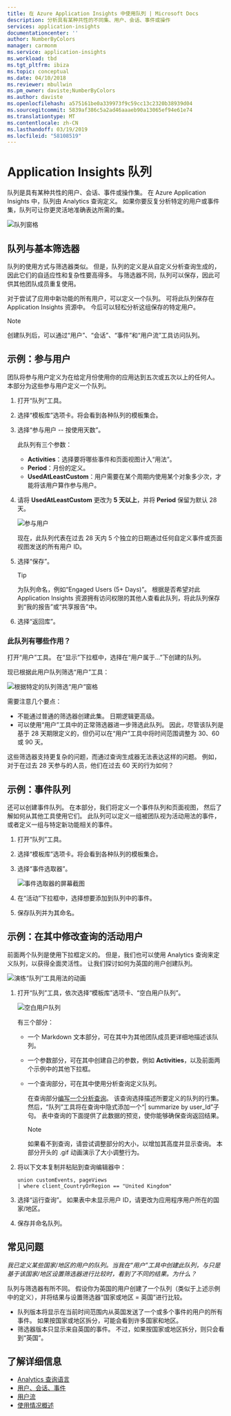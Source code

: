 ```yaml
---
title: 在 Azure Application Insights 中使用队列 | Microsoft Docs
description: 分析具有某种共性的不同集、用户、会话、事件或操作
services: application-insights
documentationcenter: ''
author: NumberByColors
manager: carmonm
ms.service: application-insights
ms.workload: tbd
ms.tgt_pltfrm: ibiza
ms.topic: conceptual
ms.date: 04/10/2018
ms.reviewer: mbullwin
ms.pm_owner: daviste;NumberByColors
ms.author: daviste
ms.openlocfilehash: a575161be0a339973f9c59cc13c2320b38939d04
ms.sourcegitcommit: 5839af386c5a2ad46aaaeb90a13065ef94e61e74
ms.translationtype: MT
ms.contentlocale: zh-CN
ms.lasthandoff: 03/19/2019
ms.locfileid: "58108519"
---
```

# <a name="application-insights-cohorts"></a>Application Insights 队列

队列是具有某种共性的用户、会话、事件或操作集。 在 Azure Application Insights 中，队列由 Analytics 查询定义。 如果你要反复分析特定的用户或事件集，队列可让你更灵活地准确表达所需的集。

![队列窗格](./media/usage-cohorts/001.png)

## <a name="cohorts-versus-basic-filters"></a>队列与基本筛选器

队列的使用方式与筛选器类似。 但是，队列的定义是从自定义分析查询生成的，因此它们的自适应性和复杂性要高得多。 与筛选器不同，队列可以保存，因此可供其他团队成员重复使用。

对于尝试了应用中新功能的所有用户，可以定义一个队列。 可将此队列保存在 Application Insights 资源中。 今后可以轻松分析这组保存的特定用户。

> [!NOTE]
> 创建队列后，可以通过“用户”、“会话”、“事件”和“用户流”工具访问队列。

## <a name="example-engaged-users"></a>示例：参与用户

团队将参与用户定义为在给定月份使用你的应用达到五次或五次以上的任何人。 本部分为这些参与用户定义一个队列。

1. 打开“队列”工具。

2. 选择“模板库”选项卡。将会看到各种队列的模板集合。

3. 选择“参与用户 -- 按使用天数”。

    此队列有三个参数：
    * **Activities**：选择要将哪些事件和页面视图计入“用法”。
    * **Period**：月份的定义。
    * **UsedAtLeastCustom**：用户需要在某个周期内使用某个对象多少次，才能将该用户算作参与用户。

4. 请将 **UsedAtLeastCustom** 更改为 **5 天以上**，并将 **Period** 保留为默认 28 天。

    ![参与用户](./media/usage-cohorts/003.png)

    现在，此队列代表在过去 28 天内 5 个独立的日期通过任何自定义事件或页面视图发送的所有用户 ID。

5. 选择“保存”。

   > [!TIP]
   > 为队列命名，例如“Engaged Users (5+ Days)”。 根据是否希望对此 Application Insights 资源拥有访问权限的其他人查看此队列，将此队列保存到“我的报告”或“共享报告”中。

6. 选择“返回库”。

### <a name="what-can-you-do-by-using-this-cohort"></a>此队列有哪些作用？

打开“用户”工具。 在“显示”下拉框中，选择在“用户属于...”下创建的队列。

现已根据此用户队列筛选“用户”工具：

![根据特定的队列筛选“用户”窗格](./media/usage-cohorts/004.png)

需要注意几个要点：

* 不能通过普通的筛选器创建此集。 日期逻辑更高级。
* 可以使用“用户”工具中的正常筛选器进一步筛选此队列。 因此，尽管该队列是基于 28 天期限定义的，但仍可以在“用户”工具中将时间范围调整为 30、60 或 90 天。

这些筛选器支持更复杂的问题，而通过查询生成器无法表达这样的问题。 例如，对于在过去 28 天参与的人员，他们在过去 60 天的行为如何？

## <a name="example-events-cohort"></a>示例：事件队列

还可以创建事件队列。 在本部分，我们将定义一个事件队列和页面视图， 然后了解如何从其他工具使用它们。 此队列可以定义一组被团队视为活动用法的事件，或者定义一组与特定新功能相关的事件。

1. 打开“队列”工具。

2. 选择“模板库”选项卡。将会看到各种队列的模板集合。

3. 选择“事件选取器”。

    ![事件选取器的屏幕截图](./media/usage-cohorts/006.png)

4. 在“活动”下拉框中，选择想要添加到队列中的事件。

5. 保存队列并为其命名。

## <a name="example-active-users-where-you-modify-a-query"></a>示例：在其中修改查询的活动用户

前面两个队列是使用下拉框定义的。 但是，我们也可以使用 Analytics 查询来定义队列，以获得全面灵活性。 让我们探讨如何为英国的用户创建队列。

![演练“队列”工具用法的动画](./media/usage-cohorts/cohorts0001.gif)

1. 打开“队列”工具，依次选择“模板库”选项卡、“空白用户队列”。

    ![空白用户队列](./media/usage-cohorts/001.png)

    有三个部分：
   * 一个 Markdown 文本部分，可在其中为其他团队成员更详细地描述该队列。

   * 一个参数部分，可在其中创建自己的参数，例如 **Activities**，以及前面两个示例中的其他下拉框。

   * 一个查询部分，可在其中使用分析查询定义队列。

     在查询部分[编写一个分析查询](/azure/kusto/query)。 该查询选择描述所要定义的队列的行集。 然后，“队列”工具将在查询中隐式添加一个“| summarize by user_Id”子句。 表中查询的下面提供了此数据的预览，使你能够确保查询返回结果。

     > [!NOTE]
     > 如果看不到查询，请尝试调整部分的大小，以增加其高度并显示查询。 本部分开头的 .gif 动画演示了大小调整行为。

2. 将以下文本复制并粘贴到查询编辑器中：

    ```KQL
    union customEvents, pageViews
    | where client_CountryOrRegion == "United Kingdom"
    ```

3. 选择“运行查询”。 如果表中未显示用户 ID，请更改为应用程序用户所在的国家/地区。

4. 保存并命名队列。

## <a name="frequently-asked-questions"></a>常见问题

_我已定义某些国家/地区的用户的队列。当我在“用户”工具中创建此队列，与只是基于该国家/地区设置筛选器进行比较时，看到了不同的结果。为什么？_

队列与筛选器有所不同。 假设你为英国的用户创建了一个队列（类似于上述示例中的定义），并将结果与设置筛选器“国家或地区 = 英国”进行比较。

* 队列版本将显示在当前时间范围内从英国发送了一个或多个事件的用户的所有事件。 如果按国家或地区拆分，可能会看到许多国家和地区。
* 筛选器版本只显示来自英国的事件。 不过，如果按国家或地区拆分，则只会看到“英国”。

## <a name="learn-more"></a>了解详细信息

* [Analytics 查询语言](https://go.microsoft.com/fwlink/?linkid=856587)
* [用户、会话、事件](usage-segmentation.md)
* [用户流](usage-flows.md)
* [使用情况概述](usage-overview.md)